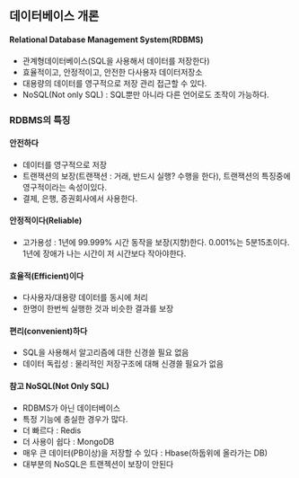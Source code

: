 ## 데이터베이스 개론

 #### Relational Database Management System(RDBMS)
 
 - 관계형데이터베이스(SQL을 사용해서 데이터를 저장한다)
 - 효율적이고, 안정적이고, 안전한 다사용자 데이터저장소
 - 대용량의 데이터를 영구적으로 저장 관리 접근할 수 있다.
 - NoSQL(Not only SQL) : SQL뿐만 아니라 다른 언어로도 조작이 가능하다.

### RDBMS의 특징

#### 안전하다

- 데이터를 영구적으로 저장
- 트랜잭션의 보장(트랜잭션 : 거래, 반드시 실행? 수행을 한다), 트랜잭션의 특징중에 영구적이라는 속성이있다.
- 결제, 은행, 증권회사에서 사용한다.

#### 안정적이다(Reliable)

- 고가용성 : 1년에 99.999% 시간 동작을 보장(지향)한다. 0.001%는 5분15초이다. 1년에 장애가 나는 시간이 저 시간보다 작아야한다.

#### 효율적(Efficient)이다

- 다사용자/대용량 데이터를 동시에 처리
- 한명이 한번씩 실행한 것과 비슷한 결과를 보장

#### 편리(convenient)하다
- SQL을 사용해서 알고리즘에 대한 신경쓸 필요 없음
- 데이터 독립성 : 물리적인 저장구조에 대해 신경쓸 필요가 없음

#### 참고 NoSQL(Not Only SQL)

- RDBMS가 아닌 데이터베이스 
- 특정 기능에 충실한 경우가 많다.
- 더 빠르다 : Redis
- 더 사용이 쉽다 : MongoDB
- 매우 큰 데이터(PB이상)을 저장할 수 있다 : Hbase(하둡위에 올라가는 DB)
- 대부분의 NoSQL은 트랜젝션이 보장이 안된다

